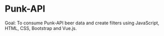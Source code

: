 # Punk-API
Goal: To consume Punk-API beer data and create filters using JavaScript, HTML, CSS, Bootstrap and Vue.js.
